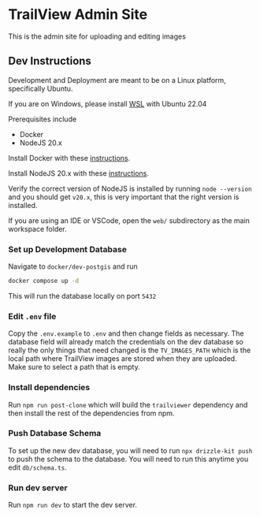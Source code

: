 # TrailView Admin Site

This is the admin site for uploading and editing images

## Dev Instructions

Development and Deployment are meant to be on a Linux platform, specifically Ubuntu.

If you are on Windows, please install [WSL](https://learn.microsoft.com/en-us/windows/wsl/install) with Ubuntu 22.04

Prerequisites include
 - Docker
 - NodeJS 20.x

Install Docker with these [instructions](https://docs.docker.com/engine/install/ubuntu/#install-using-the-repository).

Install NodeJS 20.x with these [instructions](https://github.com/nodesource/distributions?tab=readme-ov-file#using-ubuntu-nodejs-20).

Verify the correct version of NodeJS is installed by running `node --version` and you should get `v20.x`, this is very important that the right version is installed.

If you are using an IDE or VSCode, open the `web/` subdirectory as the main workspace folder.

### Set up Development Database

Navigate to `docker/dev-postgis` and run

```bash
docker compose up -d
```

This will run the database locally on port `5432`

### Edit `.env` file

Copy the `.env.example` to `.env` and then change fields as necessary. The database field will already match the credentials on the dev database so really the only things that need changed is the `TV_IMAGES_PATH` which is the local path where TrailView images are stored when they are uploaded. Make sure to select a path that is empty.

### Install dependencies

Run `npm run post-clone` which will build the `trailviewer` dependency and then install the rest of the dependencies from npm.

### Push Database Schema

To set up the new dev database, you will need to run `npx drizzle-kit push` to push the schema to the database. You will need to run this anytime you edit `db/schema.ts`.

### Run dev server

Run `npm run dev` to start the dev server.
